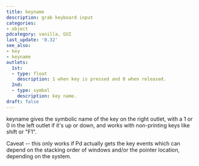 ```yaml
---
title: keyname
description: grab keyboard input
categories:
- object
pdcategory: vanilla, GUI
last_update: '0.32'
see_also:
- key
- keyname
outlets:
  1st:
  - type: float
    description: 1 when key is pressed and 0 when released.
  2nd:
  - type: symbol
    description: key name.
draft: false
---
```

keyname gives the symbolic name of the key on the right outlet, with a 1 or 0 in the left outlet if it's up or down, and works with non-printing keys like shift or "F1".

Caveat -- this only works if Pd actually gets the key events which can depend on the stacking order of windows and/or the pointer location, depending on the system.
